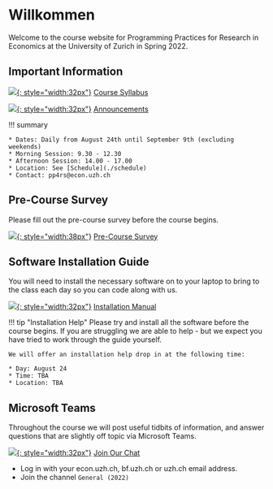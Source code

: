 # Willkommen

Welcome to the course website for Programming Practices for Research in Economics at the University of Zurich in Spring 2022.

## Important Information

[![](https://image.flaticon.com/icons/png/512/35/35653.png){: style="width:32px"}](assets/pp4rs-syllabus.pdf) [Course Syllabus](assets/pp4rs-syllabus.pdf)

[![](https://www.pinclipart.com/picdir/big/416-4168549_svg-icon-free-download-transparent-background-transparent-announcement.png){: style="width:32px"}](./announcements) [Announcements](./announcements)


!!! summary

    * Dates: Daily from August 24th until September 9th (excluding weekends)
    * Morning Session: 9.30 - 12.30
    * Afternoon Session: 14.00 - 17.00
    * Location: See [Schedule](./schedule)
    * Contact: pp4rs@econ.uzh.ch


## Pre-Course Survey
<!-- We will post a short survey that we expect participants to complete closer to the course start date. -->

Please fill out the pre-course survey before the course begins.

[![](https://img.icons8.com/cotton/64/000000/survey.png){: style="width:38px"}](https://forms.gle/ZrxzytvKrjmE8rFs8) [Pre-Course Survey](https://forms.gle/ZrxzytvKrjmE8rFs8)

## Software Installation Guide

You will need to install the necessary software on to your laptop to bring to the class each day so you can code along with us.

[![](https://cdn1.iconfinder.com/data/icons/business-administration-21/32/business-28-512.png){: style="width:32px"}](https://pp4rs.github.io/installation-guide/) [Installation Manual](https://pp4rs.github.io/installation-guide/)

!!! tip "Installation Help"
    Please try and install all the software before the course begins.
    If you are struggling we are able to help - but we expect you have tried to work through the guide yourself.

    We will offer an installation help drop in at the following time:

    * Day: August 24
    * Time: TBA
    * Location: TBA

## Microsoft Teams

Throughout the course we will post useful tidbits of information, and answer questions that are slightly off topic via Microsoft Teams.

[![](https://upload.wikimedia.org/wikipedia/commons/c/c9/Microsoft_Office_Teams_%282018%E2%80%93present%29.svg){: style="width:32px"}](https://teams.microsoft.com/l/channel/19%3a5f6228b0381e4a4cb00c4c3bcae33ef7%40thread.tacv2/General%2520(2022)?groupId=a57eafc0-f04b-4d0e-8013-fb868b027728&tenantId=c7e438db-e462-4c22-a90a-c358b16980b3) [Join Our Chat](https://teams.microsoft.com/l/channel/19%3a5f6228b0381e4a4cb00c4c3bcae33ef7%40thread.tacv2/General%2520(2022)?groupId=a57eafc0-f04b-4d0e-8013-fb868b027728&tenantId=c7e438db-e462-4c22-a90a-c358b16980b3)

* Log in with your econ.uzh.ch, bf.uzh.ch or uzh.ch email address.
* Join the channel `General (2022)`
